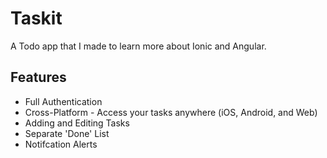 # Taskit
A Todo app that I made to learn more about Ionic and Angular.
## Features
* Full Authentication
* Cross-Platform - Access your tasks anywhere (iOS, Android, and Web)
* Adding and Editing Tasks
* Separate 'Done' List
* Notifcation Alerts
